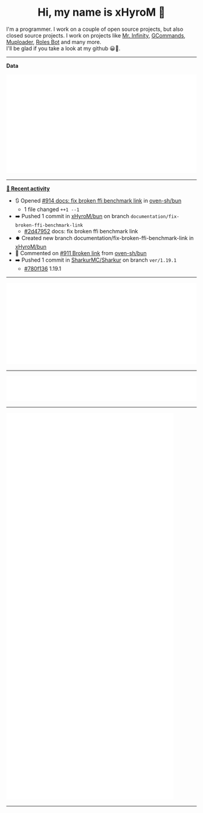 <p align="center">
    <!-- <img src="https://avatars.githubusercontent.com/u/56601352" width="192" alt="hyro's pfp" /> -->
    <h1 align="center">Hi, my name is xHyroM 👋</h1>
</p>

I'm a programmer. I work on a couple of open source projects, but also closed source projects. I work on projects like [Mr. Infinity](https://discord.com/oauth2/authorize?client_id=720321585625694239&scope=bot%20applications.commands&permissions=8&redirect_uri=https://blobs.gq/imanager&prompt=consent&response_type=code), [GCommands](https://github.com/Garlic-Team/GCommands), [Muploader](https://github.com/xHyroM/Muploader), [Roles Bot](https://github.com/xHyroM/roles-bot) and many more.  
I'll be glad if you take a look at my github 😀👀.

___
**Data**

<img src="https://github.com/xHyroM/xHyroM/blob/master/.cache/base.svg">

___

**[📰 Recent activity](https://github.com/xHyroM)**
* 🔃 Opened [#914 docs: fix broken ffi benchmark link](https://github.com/oven-sh/bun/pull/914) in [oven-sh/bun](https://github.com/oven-sh/bun)
  * 1 file changed `++1 --1`
* ➡️ Pushed 1 commit in [xHyroM/bun](https://github.com/xHyroM/bun) on branch `documentation/fix-broken-ffi-benchmark-link`
  * [#2d47952](https://github.com/xHyroM/bun/commit/2d47952) docs: fix broken ffi benchmark link
* ⏺️ Created new branch documentation/fix-broken-ffi-benchmark-link in [xHyroM/bun](https://github.com/xHyroM/bun)
* 💬 Commented on [#911 Broken link](https://github.com/oven-sh/bun/issues/911) from [oven-sh/bun](https://github.com/oven-sh/bun)
* ➡️ Pushed 1 commit in [SharkurMC/Sharkur](https://github.com/SharkurMC/Sharkur) on branch `ver/1.19.1`
  * [#780f136](https://github.com/SharkurMC/Sharkur/commit/780f136) 1.19.1


___

<img src="https://github.com/xHyroM/xHyroM/blob/master/.cache/isocalendar.svg">

___

<img src="https://github.com/xHyroM/xHyroM/blob/master/.cache/languages.svg">

___

<img src="https://github.com/xHyroM/xHyroM/blob/master/.cache/achievements.svg">

___
